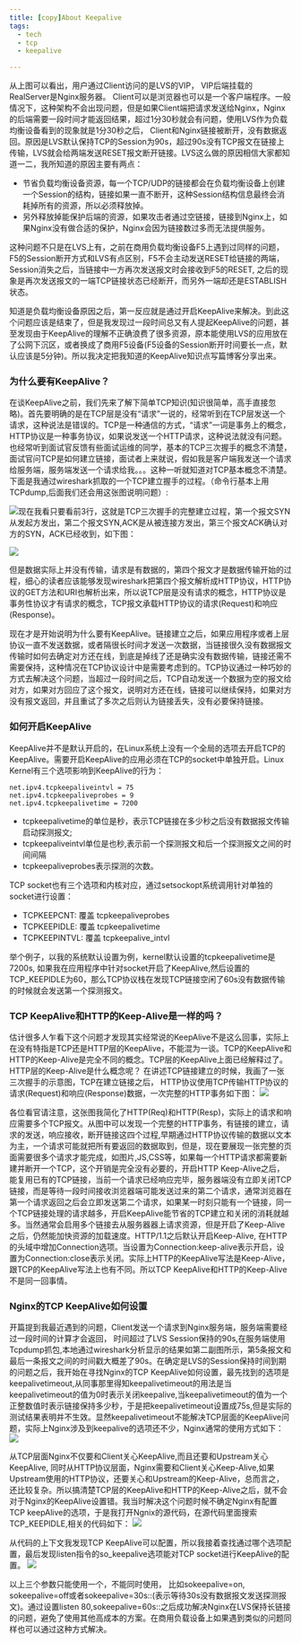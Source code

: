 ```yaml
---
title: [copy]About Keepalive
tags:
  - tech
  - tcp
  - keepalive

---
```





从上图可以看出，用户通过Client访问的是LVS的VIP， VIP后端挂载的RealServer是Nginx服务器。 Client可以是浏览器也可以是一个客户端程序。一般情况下，这种架构不会出现问题，但是如果Client端把请求发送给Nginx，Nginx的后端需要一段时间才能返回结果，超过1分30秒就会有问题，使用LVS作为负载均衡设备看到的现象就是1分30秒之后， Client和Nginx链接被断开，没有数据返回。原因是LVS默认保持TCP的Session为90s，超过90s没有TCP报文在链接上传输，LVS就会给两端发送RESET报文断开链接。LVS这么做的原因相信大家都知道一二，我所知道的原因主要有两点：

- 节省负载均衡设备资源，每一个TCP/UDP的链接都会在负载均衡设备上创建一个Session的结构，链接如果一直不断开，这种Session结构信息最终会消耗掉所有的资源，所以必须释放掉。 
- 另外释放掉能保护后端的资源，如果攻击者通过空链接，链接到Nginx上，如果Nginx没有做合适的保护，Nginx会因为链接数过多而无法提供服务。


这种问题不只是在LVS上有，之前在商用负载均衡设备F5上遇到过同样的问题，F5的Session断开方式和LVS有点区别，F5不会主动发送RESET给链接的两端，Session消失之后，当链接中一方再次发送报文时会接收到F5的RESET, 之后的现象是再次发送报文的一端TCP链接状态已经断开，而另外一端却还是ESTABLISH状态。
 
知道是负载均衡设备原因之后，第一反应就是通过开启KeepAlive来解决。到此这个问题应该是结束了，但是我发现过一段时间总又有人提起KeepAlive的问题，甚至发现由于KeepAlive的理解不正确浪费了很多资源，原本能使用LVS的应用放在了公网下沉区，或者换成了商用F5设备(F5设备的Session断开时间要长一点，默认应该是5分钟)。所以我决定把我知道的KeepAlive知识点写篇博客分享出来。
 
### 为什么要有KeepAlive？
在谈KeepAlive之前，我们先来了解下简单TCP知识(知识很简单，高手直接忽略)。首先要明确的是在TCP层是没有“请求”一说的，经常听到在TCP层发送一个请求，这种说法是错误的。TCP是一种通信的方式，“请求”一词是事务上的概念，HTTP协议是一种事务协议，如果说发送一个HTTP请求，这种说法就没有问题。也经常听到面试官反馈有些面试运维的同学，基本的TCP三次握手的概念不清楚，面试官问TCP是如何建立链接，面试者上来就说，假如我是客户端我发送一个请求给服务端，服务端发送一个请求给我。。。这种一听就知道对TCP基本概念不清楚。下面是我通过wireshark抓取的一个TCP建立握手的过程。（命令行基本上用TCPdump,后面我们还会用这张图说明问题）:
 
![](http://img4.tbcdn.cn/L1/461/1/56c37463b083017ca6d1054965f76d13097427bf)现在我看只要看前3行，这就是TCP三次握手的完整建立过程，第一个报文SYN从发起方发出，第二个报文SYN,ACK是从被连接方发出，第三个报文ACK确认对方的SYN，ACK已经收到，如下图：

![](http://img2.tbcdn.cn/L1/461/1/82dae438b29274d623a495ca8395d5aa769cc9c0)

但是数据实际上并没有传输，请求是有数据的，第四个报文才是数据传输开始的过程，细心的读者应该能够发现wireshark把第四个报文解析成HTTP协议，HTTP协议的GET方法和URI也解析出来，所以说TCP层是没有请求的概念，HTTP协议是事务性协议才有请求的概念，TCP报文承载HTTP协议的请求(Request)和响应(Response)。
 
现在才是开始说明为什么要有KeepAlive。链接建立之后，如果应用程序或者上层协议一直不发送数据，或者隔很长时间才发送一次数据，当链接很久没有数据报文传输时如何去确定对方还在线，到底是掉线了还是确实没有数据传输，链接还需不需要保持，这种情况在TCP协议设计中是需要考虑到的。TCP协议通过一种巧妙的方式去解决这个问题，当超过一段时间之后，TCP自动发送一个数据为空的报文给对方，如果对方回应了这个报文，说明对方还在线，链接可以继续保持，如果对方没有报文返回，并且重试了多次之后则认为链接丢失，没有必要保持链接。
 
### 如何开启KeepAlive

KeepAlive并不是默认开启的，在Linux系统上没有一个全局的选项去开启TCP的KeepAlive。需要开启KeepAlive的应用必须在TCP的socket中单独开启。Linux Kernel有三个选项影响到KeepAlive的行为：

```
net.ipv4.tcpkeepaliveintvl = 75
net.ipv4.tcpkeepaliveprobes = 9
net.ipv4.tcpkeepalivetime = 7200
```

- tcpkeepalivetime的单位是秒，表示TCP链接在多少秒之后没有数据报文传输启动探测报文;
- tcpkeepaliveintvl单位是也秒,表示前一个探测报文和后一个探测报文之间的时间间隔
- tcpkeepaliveprobes表示探测的次数。
 
TCP socket也有三个选项和内核对应，通过setsockopt系统调用针对单独的socket进行设置：

- TCPKEEPCNT: 覆盖 tcpkeepaliveprobes
- TCPKEEPIDLE: 覆盖 tcpkeepalivetime
- TCPKEEPINTVL: 覆盖 tcpkeepalive_intvl
 
举个例子，以我的系统默认设置为例，kernel默认设置的tcpkeepalivetime是7200s, 如果我在应用程序中针对socket开启了KeepAlive,然后设置的TCP_KEEPIDLE为60，那么TCP协议栈在发现TCP链接空闲了60s没有数据传输的时候就会发送第一个探测报文。
 
### TCP KeepAlive和HTTP的Keep-Alive是一样的吗？
估计很多人乍看下这个问题才发现其实经常说的KeepAlive不是这么回事，实际上在没有特指是TCP还是HTTP层的KeepAlive，不能混为一谈。TCP的KeepAlive和HTTP的Keep-Alive是完全不同的概念。TCP层的KeepAlive上面已经解释过了。 HTTP层的Keep-Alive是什么概念呢？ 在讲述TCP链接建立的时候，我画了一张三次握手的示意图，TCP在建立链接之后， HTTP协议使用TCP传输HTTP协议的请求(Request)和响应(Response)数据，一次完整的HTTP事务如下图：
![](http://img3.tbcdn.cn/L1/461/1/1c4bbc41628604483760e2f8a89d38cfaf0dbe9d)

各位看官请注意，这张图我简化了HTTP(Req)和HTTP(Resp)，实际上的请求和响应需要多个TCP报文。从图中可以发现一个完整的HTTP事务，有链接的建立，请求的发送，响应接收，断开链接这四个过程,早期通过HTTP协议传输的数据以文本为主，一个请求可能就把所有要返回的数据取到，但是，现在要展现一张完整的页面需要很多个请求才能完成，如图片,JS,CSS等，如果每一个HTTP请求都需要新建并断开一个TCP，这个开销是完全没有必要的，开启HTTP Keep-Alive之后，能复用已有的TCP链接，当前一个请求已经响应完毕，服务器端没有立即关闭TCP链接，而是等待一段时间接收浏览器端可能发送过来的第二个请求，通常浏览器在第一个请求返回之后会立即发送第二个请求，如果某一时刻只能有一个链接，同一个TCP链接处理的请求越多，开启KeepAlive能节省的TCP建立和关闭的消耗就越多。当然通常会启用多个链接去从服务器器上请求资源，但是开启了Keep-Alive之后，仍然能加快资源的加载速度。HTTP/1.1之后默认开启Keep-Alive, 在HTTP的头域中增加Connection选项。当设置为Connection:keep-alive表示开启，设置为Connection:close表示关闭。实际上HTTP的KeepAlive写法是Keep-Alive，跟TCP的KeepAlive写法上也有不同。所以TCP KeepAlive和HTTP的Keep-Alive不是同一回事情。
 
### Nginx的TCP KeepAlive如何设置
开篇提到我最近遇到的问题，Client发送一个请求到Nginx服务端，服务端需要经过一段时间的计算才会返回， 时间超过了LVS Session保持的90s,在服务端使用Tcpdump抓包,本地通过wireshark分析显示的结果如第二副图所示，第5条报文和最后一条报文之间的时间戳大概差了90s。在确定是LVS的Session保持时间到期的问题之后，我开始在寻找Nginx的TCP KeepAlive如何设置，最先找到的选项是keepalivetimeout,从同事那里得知keepalivetimeout的用法是当keepalivetimeout的值为0时表示关闭keepalive,当keepalivetimeout的值为一个正整数值时表示链接保持多少秒，于是把keepalivetimeout设置成75s,但是实际的测试结果表明并不生效。显然keepalivetimeout不能解决TCP层面的KeepAlive问题，实际上Nginx涉及到keepalive的选项还不少，Nginx通常的使用方式如下：
![](http://img2.tbcdn.cn/L1/461/1/41348f9b06861246b08800932aa5513cf3b59217)

从TCP层面Nginx不仅要和Client关心KeepAlive,而且还要和Upstream关心KeepAlive, 同时从HTTP协议层面，Nginx需要和Client关心Keep-Alive,如果Upstream使用的HTTP协议，还要关心和Upstream的Keep-Alive，总而言之，还比较复杂。所以搞清楚TCP层的KeepAlive和HTTP的Keep-Alive之后，就不会对于Nginx的KeepAlive设置错。我当时解决这个问题时候不确定Nginx有配置TCP keepAlive的选项，于是我打开Ngnix的源代码，在源代码里面搜索TCP_KEEPIDLE,相关的代码如下：
![](http://s10.sinaimg.cn/mw690/004cF6UIgy6KhIb8WuZ99&690)

从代码的上下文我发现TCP KeepAlive可以配置，所以我接着查找通过哪个选项配置，最后发现listen指令的so_keepalive选项能对TCP socket进行KeepAlive的配置。
![](http://s3.sinaimg.cn/mw690/004cF6UIgy6KhIdwEJY52&690)

以上三个参数只能使用一个，不能同时使用， 比如sokeepalive=on, sokeepalive=off或者sokeepalive=30s::(表示等待30s没有数据报文发送探测报文)。通过设置listen 80,sokeepalive=60s::之后成功解决Nginx在LVS保持长链接的问题，避免了使用其他高成本的方案。在商用负载设备上如果遇到类似的问题同样也可以通过这种方式解决。
